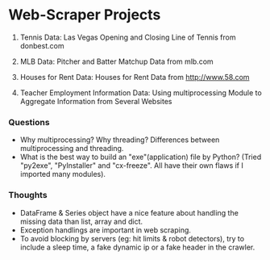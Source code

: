 # Web-Scraper Projects

1. Tennis Data:
Las Vegas Opening and Closing Line of Tennis from donbest.com

2. MLB Data:
Pitcher and Batter Matchup Data from mlb.com

2. Houses for Rent Data:
Houses for Rent Data from http://www.58.com

4. Teacher Employment Information Data: 
Using multiprocessing Module to Aggregate Information from Several Websites

### Questions
* Why multiprocessing? Why threading? Differences between multiprocessing and threading.
* What is the best way to build an "exe"(application) file by Python? (Tried "py2exe", "PyInstaller" and "cx-freeze". All have their own flaws if I imported many modules).

### Thoughts
* DataFrame & Series object have a nice feature about handling the missing data than list, array and dict.
* Exception handlings are important in web scraping.
* To avoid blocking by servers (eg: hit limits & robot detectors), try to include a sleep time, a fake dynamic ip or a fake header in the crawler. 
